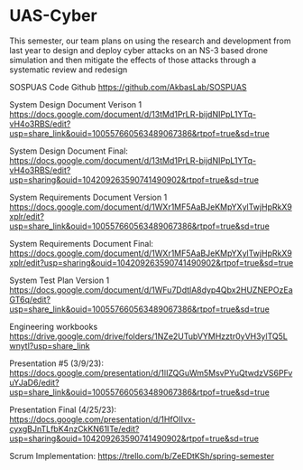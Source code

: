 # UAS-Cyber
This semester, our team plans on using the research and development from last year
to design and deploy cyber attacks on an NS-3 based drone simulation and then
mitigate the effects of those attacks through a systematic review and redesign

SOSPUAS Code Github
https://github.com/AkbasLab/SOSPUAS

System Design Document Verison 1
https://docs.google.com/document/d/13tMd1PrLR-bijdNIPpL1YTq-vH4o3RBS/edit?usp=share_link&ouid=100557660563489067386&rtpof=true&sd=true

System Design Document Final:
https://docs.google.com/document/d/13tMd1PrLR-bijdNIPpL1YTq-vH4o3RBS/edit?usp=sharing&ouid=104209263590741490902&rtpof=true&sd=true

System Requirements Document Version 1
https://docs.google.com/document/d/1WXr1MF5AaBJeKMpYXylTwjHpRkX9xplr/edit?usp=share_link&ouid=100557660563489067386&rtpof=true&sd=true

System Requirements Document Final:
https://docs.google.com/document/d/1WXr1MF5AaBJeKMpYXylTwjHpRkX9xplr/edit?usp=sharing&ouid=104209263590741490902&rtpof=true&sd=true

System Test Plan Version 1
https://docs.google.com/document/d/1WFu7DdtlA8dyp4Qbx2HUZNEPOzEaGT6q/edit?usp=share_link&ouid=100557660563489067386&rtpof=true&sd=true

Engineering workbooks
https://drive.google.com/drive/folders/1NZe2UTubVYMHzztr0yVH3ylTQ5Lwnytl?usp=share_link

Presentation #5 (3/9/23):
https://docs.google.com/presentation/d/1lIZQGuWm5MsvPYuQtwdzVS6PFvuYJaD6/edit?usp=share_link&ouid=100557660563489067386&rtpof=true&sd=true

Presentation Final (4/25/23):
https://docs.google.com/presentation/d/1HfOIIvx-cyxgBJnTLfbK4nzCkKN61ITe/edit?usp=sharing&ouid=104209263590741490902&rtpof=true&sd=true

Scrum Implementation:
https://trello.com/b/ZeEDtKSh/spring-semester
